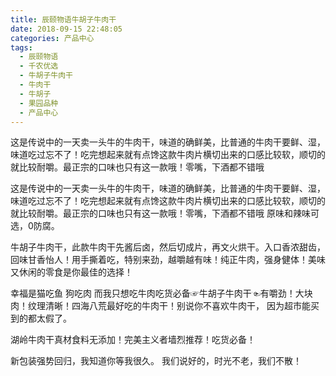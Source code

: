 ```yaml
---
title: 辰颐物语牛胡子牛肉干
date: 2018-09-15 22:48:05
categories: 产品中心
tags:
  - 辰颐物语
  - 千农优选
  - 牛胡子牛肉干
  - 牛肉干
  - 牛胡子
  - 果园品种
  - 产品中心
---
```


这是传说中的一天卖一头牛的牛肉干，味道的确鲜美，比普通的牛肉干要鲜、湿，味道吃过忘不了！吃完想起来就有点馋这款牛肉片横切出来的口感比较软，顺切的就比较耐嚼。最正宗的口味也只有这一款哦！零嘴，下酒都不错哦

<!-- more -->

这是传说中的一天卖一头牛的牛肉干，味道的确鲜美，比普通的牛肉干要鲜、湿，味道吃过忘不了！吃完想起来就有点馋这款牛肉片横切出来的口感比较软，顺切的就比较耐嚼。最正宗的口味也只有这一款哦！零嘴，下酒都不错哦
原味和辣味可选，0防腐。



牛胡子牛肉干，此款牛肉干先酱后卤，然后切成片，再文火烘干。入口香浓甜齿，回味甘香怡人！用手撕着吃，特别来劲，越嚼越有味！纯正牛肉，强身健体！美味又休闲的零食是你最佳的选择！


幸福是猫吃鱼 狗吃肉 而我只想吃牛肉吃货必备☞牛胡子牛肉干☜有嚼劲！大块肉！纹理清晰！四海八荒最好吃的牛肉干！别说你不喜欢牛肉干，
因为超市能买到的都太假了。

湖岭牛肉干真材食料无添加！完美主义者墙烈推荐！吃货必备！

 


新包装强势回归，我知道你等我很久。
我们说好的，时光不老，我们不散！